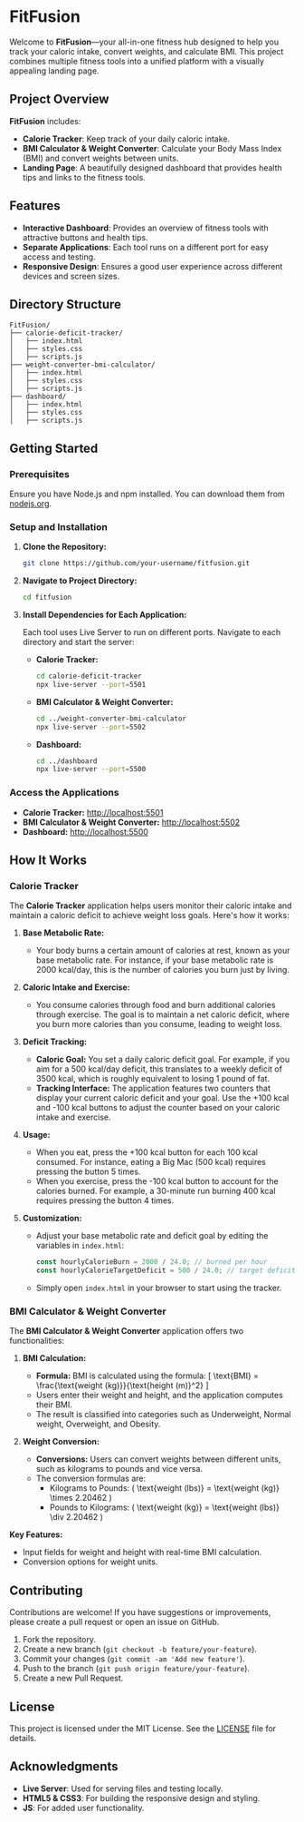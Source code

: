 # FitFusion

Welcome to **FitFusion**—your all-in-one fitness hub designed to help you track your caloric intake, convert weights, and calculate BMI. This project combines multiple fitness tools into a unified platform with a visually appealing landing page.

## Project Overview

**FitFusion** includes:

- **Calorie Tracker**: Keep track of your daily caloric intake.
- **BMI Calculator & Weight Converter**: Calculate your Body Mass Index (BMI) and convert weights between units.
- **Landing Page**: A beautifully designed dashboard that provides health tips and links to the fitness tools.

## Features

- **Interactive Dashboard**: Provides an overview of fitness tools with attractive buttons and health tips.
- **Separate Applications**: Each tool runs on a different port for easy access and testing.
- **Responsive Design**: Ensures a good user experience across different devices and screen sizes.

## Directory Structure

```plaintext
FitFusion/
├── calorie-deficit-tracker/
│   ├── index.html
│   ├── styles.css
│   ├── scripts.js
├── weight-converter-bmi-calculator/
│   ├── index.html
│   ├── styles.css
│   ├── scripts.js
├── dashboard/
│   ├── index.html
│   ├── styles.css
│   ├── scripts.js
```

## Getting Started

### Prerequisites

Ensure you have Node.js and npm installed. You can download them from [nodejs.org](https://nodejs.org/).

### Setup and Installation

1. **Clone the Repository:**

   ```bash
   git clone https://github.com/your-username/fitfusion.git
   ```

2. **Navigate to Project Directory:**

   ```bash
   cd fitfusion
   ```

3. **Install Dependencies for Each Application:**

   Each tool uses Live Server to run on different ports. Navigate to each directory and start the server:

   - **Calorie Tracker:**
     ```bash
     cd calorie-deficit-tracker
     npx live-server --port=5501
     ```

   - **BMI Calculator & Weight Converter:**
     ```bash
     cd ../weight-converter-bmi-calculator
     npx live-server --port=5502
     ```

   - **Dashboard:**
     ```bash
     cd ../dashboard
     npx live-server --port=5500
     ```

### Access the Applications

- **Calorie Tracker:** [http://localhost:5501](http://localhost:5501)
- **BMI Calculator & Weight Converter:** [http://localhost:5502](http://localhost:5502)
- **Dashboard:** [http://localhost:5500](http://localhost:5500)

## How It Works

### Calorie Tracker

The **Calorie Tracker** application helps users monitor their caloric intake and maintain a caloric deficit to achieve weight loss goals. Here's how it works:

1. **Base Metabolic Rate:**
   - Your body burns a certain amount of calories at rest, known as your base metabolic rate. For instance, if your base metabolic rate is 2000 kcal/day, this is the number of calories you burn just by living.

2. **Caloric Intake and Exercise:**
   - You consume calories through food and burn additional calories through exercise. The goal is to maintain a net caloric deficit, where you burn more calories than you consume, leading to weight loss.

3. **Deficit Tracking:**
   - **Caloric Goal:** You set a daily caloric deficit goal. For example, if you aim for a 500 kcal/day deficit, this translates to a weekly deficit of 3500 kcal, which is roughly equivalent to losing 1 pound of fat.
   - **Tracking Interface:** The application features two counters that display your current caloric deficit and your goal. Use the +100 kcal and -100 kcal buttons to adjust the counter based on your caloric intake and exercise.

4. **Usage:**
   - When you eat, press the +100 kcal button for each 100 kcal consumed. For instance, eating a Big Mac (500 kcal) requires pressing the button 5 times.
   - When you exercise, press the -100 kcal button to account for the calories burned. For example, a 30-minute run burning 400 kcal requires pressing the button 4 times.

5. **Customization:**
   - Adjust your base metabolic rate and deficit goal by editing the variables in `index.html`:
     ```javascript
     const hourlyCalorieBurn = 2000 / 24.0; // burned per hour
     const hourlyCalorieTargetDeficit = 500 / 24.0; // target deficit per hour
     ```

   - Simply open `index.html` in your browser to start using the tracker.

### BMI Calculator & Weight Converter

The **BMI Calculator & Weight Converter** application offers two functionalities:

1. **BMI Calculation:**
   - **Formula:** BMI is calculated using the formula:
     \[
     \text{BMI} = \frac{\text{weight (kg)}}{\text{height (m)}^2}
     \]
   - Users enter their weight and height, and the application computes their BMI.
   - The result is classified into categories such as Underweight, Normal weight, Overweight, and Obesity.

2. **Weight Conversion:**
   - **Conversions:** Users can convert weights between different units, such as kilograms to pounds and vice versa.
   - The conversion formulas are:
     - Kilograms to Pounds: \( \text{weight (lbs)} = \text{weight (kg)} \times 2.20462 \)
     - Pounds to Kilograms: \( \text{weight (kg)} = \text{weight (lbs)} \div 2.20462 \)

**Key Features:**
- Input fields for weight and height with real-time BMI calculation.
- Conversion options for weight units.

## Contributing

Contributions are welcome! If you have suggestions or improvements, please create a pull request or open an issue on GitHub.

1. Fork the repository.
2. Create a new branch (`git checkout -b feature/your-feature`).
3. Commit your changes (`git commit -am 'Add new feature'`).
4. Push to the branch (`git push origin feature/your-feature`).
5. Create a new Pull Request.

## License

This project is licensed under the MIT License. See the [LICENSE](LICENSE) file for details.

## Acknowledgments

- **Live Server**: Used for serving files and testing locally.
- **HTML5 & CSS3**: For building the responsive design and styling.
- **JS**: For added user functionality.
